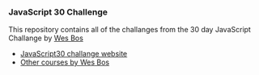 <h3>JavaScript 30  Challenge</h3>

This repository contains all of the challanges from the 30 day JavaScript Challange by [Wes Bos](https://wesbos.com/)

- [JavaScript30 challange website](https://javascript30.com/)
- [Other courses by Wes Bos](https://wesbos.com/courses/)

